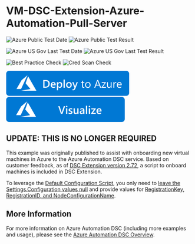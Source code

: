 # VM-DSC-Extension-Azure-Automation-Pull-Server

![Azure Public Test Date](https://azurequickstartsservice.blob.core.windows.net/badges/dsc-extension-azure-automation-pullserver/PublicLastTestDate.svg)
![Azure Public Test Result](https://azurequickstartsservice.blob.core.windows.net/badges/dsc-extension-azure-automation-pullserver/PublicDeployment.svg)

![Azure US Gov Last Test Date](https://azurequickstartsservice.blob.core.windows.net/badges/dsc-extension-azure-automation-pullserver/FairfaxLastTestDate.svg)
![Azure US Gov Last Test Result](https://azurequickstartsservice.blob.core.windows.net/badges/dsc-extension-azure-automation-pullserver/FairfaxDeployment.svg)

![Best Practice Check](https://azurequickstartsservice.blob.core.windows.net/badges/dsc-extension-azure-automation-pullserver/BestPracticeResult.svg)
![Cred Scan Check](https://azurequickstartsservice.blob.core.windows.net/badges/dsc-extension-azure-automation-pullserver/CredScanResult.svg)

[![Deploy To Azure](https://raw.githubusercontent.com/Azure/azure-quickstart-templates/master/1-CONTRIBUTION-GUIDE/images/deploytoazure.svg?sanitize=true)]("https://portal.azure.com/#create/Microsoft.Template/uri/https%3A%2F%2Fraw.githubusercontent.com%2FAzure%2Fazure-quickstart-templates%2Fmaster%2Fdsc-extension-azure-automation-pullserver%2Fazuredeploy.json")
[![Visualize](https://raw.githubusercontent.com/Azure/azure-quickstart-templates/master/1-CONTRIBUTION-GUIDE/images/visualizebutton.svg?sanitize=true)]("http://armviz.io/#/?load=https%3A%2F%2Fraw.githubusercontent.com%2FAzure%2Fazure-quickstart-templates%2Fmaster%2Fdsc-extension-azure-automation-pullserver%2Fazuredeploy.json")

## UPDATE: THIS IS NO LONGER REQUIRED

This example was originally published to assist with onboarding new virtual
machines in Azure to the Azure Automation DSC service. Based on customer
feedback, as of
[DSC Extension version 2.72](https://blogs.msdn.microsoft.com/powershell/2014/11/20/release-history-for-the-azure-dsc-extension/),
a script to onboard machines is included in DSC Extension.

To leverage the
[Default Configuration Script](https://docs.microsoft.com/en-us/azure/virtual-machines/windows/extensions-dsc-overview),
you only need to
[leave the Settings.Configuration values null](https://docs.microsoft.com/en-us/azure/virtual-machines/windows/extensions-dsc-template#details)
and provide values for
[RegistrationKey, RegistrationID, and NodeConfigurationName](https://docs.microsoft.com/en-us/azure/virtual-machines/windows/extensions-dsc-template#default-configuration-script).

## More Information

For more information on Azure Automation DSC (including more examples and
usage), please see the
[Azure Automation DSC Overview](http://aka.ms/DSCLearnMore).
